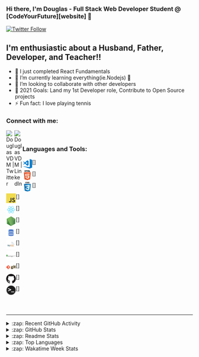### Hi there, I'm Douglas - Full Stack Web Developer Student @ [CodeYourFuture][website] 👋

[![Twitter Follow](https://img.shields.io/twitter/follow/codeSTACKr?color=1DA1F2&logo=twitter&style=for-the-badge)](https://twitter.com/intent/follow?original_referer=https%3A%2F%2Fgithub.com%2FcodeSTACKr&screen_name=DouglasVDM)

## I'm enthusiastic about a Husband, Father, Developer, and Teacher!!

- 🔭 I just completed React Fundamentals
- 🌱 I’m currently learning everything(ie.Nodejs) 🤣
- 👯 I’m looking to collaborate with other developers
- 🥅 2021 Goals: Land my 1st Developer role, Contribute to Open Source projects
- ⚡ Fun fact: I love playing tennis

### Connect with me:

[<img align="left" alt="DouglasVDM | Twitter" width="22px" src="https://cdn.jsdelivr.net/npm/simple-icons@v3/icons/twitter.svg" />][twitter]
[<img align="left" alt="DouglasVDM | LinkedIn" width="22px" src="https://cdn.jsdelivr.net/npm/simple-icons@v3/icons/linkedin.svg" />][linkedin]

<br />

### Languages and Tools:

[<img align="left" alt="Visual Studio Code" width="26px" src="https://raw.githubusercontent.com/github/explore/80688e429a7d4ef2fca1e82350fe8e3517d3494d/topics/visual-studio-code/visual-studio-code.png" />]

[<img align="left" alt="HTML5" width="26px" src="https://raw.githubusercontent.com/github/explore/80688e429a7d4ef2fca1e82350fe8e3517d3494d/topics/html/html.png" />]

[<img align="left" alt="CSS3" width="26px" src="https://raw.githubusercontent.com/github/explore/80688e429a7d4ef2fca1e82350fe8e3517d3494d/topics/css/css.png" />]

[<img align="left" alt="JavaScript" width="26px" src="https://raw.githubusercontent.com/github/explore/80688e429a7d4ef2fca1e82350fe8e3517d3494d/topics/javascript/javascript.png" />]

[<img align="left" alt="React" width="26px" src="https://raw.githubusercontent.com/github/explore/80688e429a7d4ef2fca1e82350fe8e3517d3494d/topics/react/react.png" />]

[<img align="left" alt="Node.js" width="26px" src="https://raw.githubusercontent.com/github/explore/80688e429a7d4ef2fca1e82350fe8e3517d3494d/topics/nodejs/nodejs.png" />]

[<img align="left" alt="SQL" width="26px" src="https://raw.githubusercontent.com/github/explore/80688e429a7d4ef2fca1e82350fe8e3517d3494d/topics/sql/sql.png" />]

[<img align="left" alt="MySQL" width="26px" src="https://raw.githubusercontent.com/github/explore/80688e429a7d4ef2fca1e82350fe8e3517d3494d/topics/mysql/mysql.png" />]

[<img align="left" alt="MongoDB" width="26px" src="https://raw.githubusercontent.com/github/explore/80688e429a7d4ef2fca1e82350fe8e3517d3494d/topics/mongodb/mongodb.png" />]

[<img align="left" alt="Git" width="26px" src="https://raw.githubusercontent.com/github/explore/80688e429a7d4ef2fca1e82350fe8e3517d3494d/topics/git/git.png" />]

[<img align="left" alt="GitHub" width="26px" src="https://raw.githubusercontent.com/github/explore/78df643247d429f6cc873026c0622819ad797942/topics/github/github.png" />]

[<img align="left" alt="Terminal" width="26px" src="https://raw.githubusercontent.com/github/explore/80688e429a7d4ef2fca1e82350fe8e3517d3494d/topics/terminal/terminal.png" />]

<br />
<br />


---

<details>
  <summary>:zap: Recent GitHub Activity</summary>
  
<!--START_SECTION:activity-->
1. 🗣 Commented on [#1](https://github.com/codeSTACKr/portfolio-sass/issues/1) in [codeSTACKr/portfolio-sass](https://github.com/codeSTACKr/portfolio-sass)
2. 🎉 Merged PR [#1](https://github.com/codeSTACKr/portfolio-sass/pull/1) in [codeSTACKr/portfolio-sass](https://github.com/codeSTACKr/portfolio-sass)
3. 🗣 Commented on [#10](https://github.com/codeSTACKr/codestackr-vscode-theme/issues/10) in [codeSTACKr/codestackr-vscode-theme](https://github.com/codeSTACKr/codestackr-vscode-theme)
4. 🗣 Commented on [#11](https://github.com/codeSTACKr/codestackr-vscode-theme/issues/11) in [codeSTACKr/codestackr-vscode-theme](https://github.com/codeSTACKr/codestackr-vscode-theme)
5. ❌ Closed PR [#1](https://github.com/codeSTACKr/spotify-now-playing/pull/1) in [codeSTACKr/spotify-now-playing](https://github.com/codeSTACKr/spotify-now-playing)
<!--END_SECTION:activity-->

</details>

<details>
  <summary>:zap: GitHub Stats</summary>

<!--START_SECTION:activity-->  
[![Anurag's GitHub stats](https://github-readme-stats.vercel.app/api?username=douglasvdm&show_icons=true&theme=dark)](https://github.com/anuraghazra/github-readme-stats)
<!--END_SECTION:activity-->
</details>

<details>
  <summary>:zap: Readme Stats</summary>

[![Readme Card](https://github-readme-stats.vercel.app/api/pin?username=douglasvdm&repo=github-readme-stats&theme=dark)](https://github.com/anuraghazra/github-readme-stats)

[![Readme Card](https://github-readme-stats.vercel.app/api/pin/?username=douglasvdm&repo=github-readme-stats&theme=dark)](https://github.com/anuraghazra/github-readme-stats)

</details>

<details>
  <summary>:zap: Top Languages</summary>

[![Top Langs](https://github-readme-stats.vercel.app/api/top-langs/?username=douglasvdm&langs_count=8&layout=compact&theme=dark)](https://github.com/anuraghazra/github-readme-stats)

</details>

<details>
  <summary>:zap: Wakatime Week Stats</summary>

[![Douglas' wakatime stats](https://github-readme-stats.vercel.app/api/wakatime?username=DouglasVDM&theme=dark)](https://github.com/anuraghazra/github-readme-stats)

</details>

[twitter]: https://twitter.com/Douglas69824486
[linkedin]: https://www.linkedin.com/in/douglas-van-der-merwe-b4552467/

